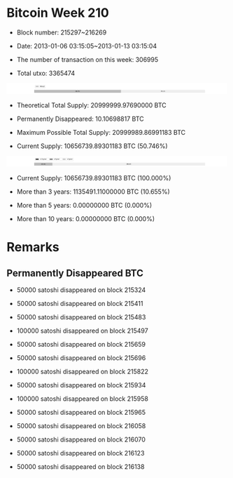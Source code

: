 # Bitcoin Week 210

- Block number: 215297~216269

- Date: 2013-01-06 03:15:05~2013-01-13 03:15:04

- The number of transaction on this week: 306995

- Total utxo: 3365474

![](../images/mined_week210.png)

- Theoretical Total Supply: 20999999.97690000 BTC

- Permanently Disappeared: 10.10698817 BTC

- Maximum Possible Total Supply: 20999989.86991183 BTC

- Current Supply: 10656739.89301183 BTC (50.746%)

![](../images/year_week210.png)


- Current Supply: 10656739.89301183 BTC (100.000%)

- More than 3 years: 1135491.11000000 BTC (10.655%)

- More than 5 years: 0.00000000 BTC (0.000%)

- More than 10 years: 0.00000000 BTC (0.000%)

# Remarks

## Permanently Disappeared BTC

- 50000 satoshi disappeared on block 215324

- 50000 satoshi disappeared on block 215411

- 50000 satoshi disappeared on block 215483

- 100000 satoshi disappeared on block 215497

- 50000 satoshi disappeared on block 215659

- 50000 satoshi disappeared on block 215696

- 100000 satoshi disappeared on block 215822

- 50000 satoshi disappeared on block 215934

- 100000 satoshi disappeared on block 215958

- 50000 satoshi disappeared on block 215965

- 50000 satoshi disappeared on block 216058

- 50000 satoshi disappeared on block 216070

- 50000 satoshi disappeared on block 216123

- 50000 satoshi disappeared on block 216138

